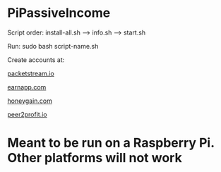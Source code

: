 # PiPassiveIncome
Script order: install-all.sh --> info.sh --> start.sh

Run: sudo bash script-name.sh

Create accounts at:

[packetstream.io](https://packetstream.io/?psr=3KXw)

[earnapp.com](https://earnapp.com/i/3f15q58)

[honeygain.com](https://r.honeygain.me/RATAC2807B)

[peer2profit.io](https://p2pr.me/1644974741620c52953548e)

# Meant to be run on a Raspberry Pi. Other platforms will not work
